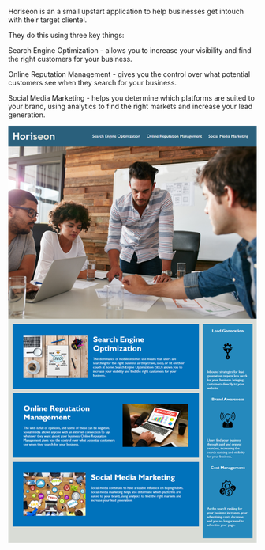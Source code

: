 Horiseon is an a small upstart application to help businesses get intouch with their target clientel. 

They do this using three key things:

Search Engine Optimization - allows you to increase your visibility and find the right customers for your business.

Online Reputation Management - gives you the control over what potential customers see when they search for your business.

Social Media Marketing - helps you determine which platforms are suited to your brand, using analytics to find the right markets and increase your lead generation.

<img src="./assets/images/screencapture-for-readme.png" />
